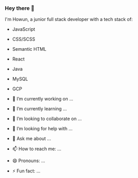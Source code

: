 ### Hey there 👋

I'm Howun, a junior full stack developer with a tech stack of:

- JavaScript
- CSS/SCSS
- Semantic HTML
- React
- Java
- MySQL
- GCP


- 🔭 I’m currently working on ...
- 🌱 I’m currently learning ...
- 👯 I’m looking to collaborate on ...
- 🤔 I’m looking for help with ...
- 💬 Ask me about ...
- 📫 How to reach me: ...
- 😄 Pronouns: ...
- ⚡ Fun fact: ...

